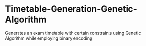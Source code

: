 # Timetable-Generation-Genetic-Algorithm
Generates an exam timetable with certain constraints using Genetic Algorithm while employing binary encoding
